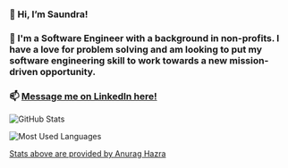### 👋 Hi, I’m Saundra!  

### 🌱 I'm a Software Engineer with a background in non-profits. I have a love for problem solving and am looking to put my software engineering skill to work towards a new mission-driven opportunity.  

### 📫 [Message me on LinkedIn here!](https://www.linkedin.com/in/saundra-catalina)  

![GitHub Stats](https://github-readme-stats.vercel.app/api?username=saundracatalina&hide=stars&count_private=true&show_icons=true&theme=vue)  

![Most Used Languages](https://github-readme-stats.vercel.app/api/top-langs/?username=saundracatalina&layout=compact&theme=vue)


[Stats above are provided by Anurag Hazra](https://github.com/anuraghazra/github-readme-stats)

<!---
saundracatalina/saundracatalina is a ✨ special ✨ repository because its `README.md` (this file) appears on your GitHub profile.
You can click the Preview link to take a look at your changes.
--->

